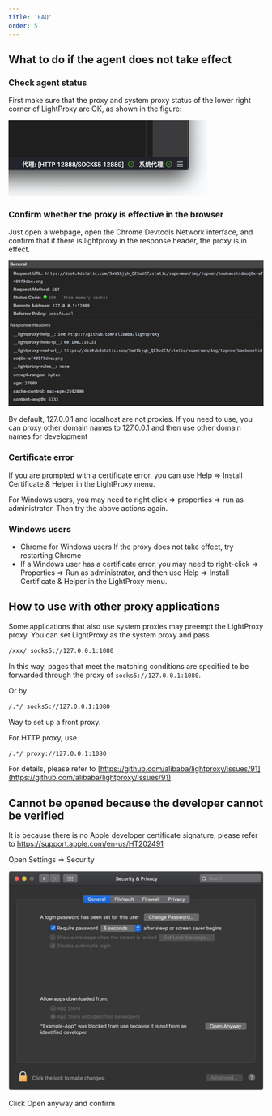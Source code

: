 ```yaml
---
title: 'FAQ'
order: 5
---
```


## What to do if the agent does not take effect

### Check agent status

First make sure that the proxy and system proxy status of the lower right corner of LightProxy are OK, as shown in the figure:

![check-status](../imgs/check-status.png)

### Confirm whether the proxy is effective in the browser

Just open a webpage, open the Chrome Devtools Network interface, and confirm that if there is lightproxy in the response header, the proxy is in effect.

![devtools](../imgs/devtools.png)

<Alert> By default, 127.0.0.1 and localhost are not proxies. If you need to use, you can proxy other domain names to 127.0.0.1 and then use other domain names for development </Alert>

### Certificate error

If you are prompted with a certificate error, you can use Help => Install Certificate & Helper in the LightProxy menu.

<Alert> For Windows users, you may need to right click => properties => run as administrator. Then try the above actions again. </Alert>

### Windows users

- Chrome for Windows users If the proxy does not take effect, try restarting Chrome
- If a Windows user has a certificate error, you may need to right-click => Properties => Run as administrator, and then use Help => Install Certificate & Helper in the LightProxy menu.

## How to use with other proxy applications

Some applications that also use system proxies may preempt the LightProxy proxy. You can set LightProxy as the system proxy and pass

```html
/xxx/ socks5://127.0.0.1:1080
```

In this way, pages that meet the matching conditions are specified to be forwarded through the proxy of `socks5://127.0.0.1:1080`.

Or by

```html
/.*/ socks5://127.0.0.1:1080
```

Way to set up a front proxy.


For HTTP proxy, use

```html
/.*/ proxy://127.0.0.1:1080
```

For details, please refer to [https://github.com/alibaba/lightproxy/issues/91](https://github.com/alibaba/lightproxy/issues/91)

## Cannot be opened because the developer cannot be verified

It is because there is no Apple developer certificate signature, please refer to https://support.apple.com/en-us/HT202491

Open Settings => Security

![img](../imgs/security-open-anyway.png)

Click Open anyway and confirm
